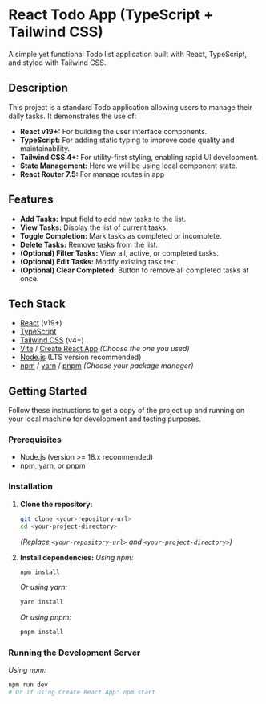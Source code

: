 # React Todo App (TypeScript + Tailwind CSS)

A simple yet functional Todo list application built with React, TypeScript, and styled with Tailwind CSS.

## Description

This project is a standard Todo application allowing users to manage their daily tasks. It demonstrates the use of:

*   **React v19+:** For building the user interface components.
*   **TypeScript:** For adding static typing to improve code quality and maintainability.
*   **Tailwind CSS 4+:** For utility-first styling, enabling rapid UI development.
*   **State Management:** Here we will be using local component state.
*   **React Router 7.5:** For manage routes in app  

## Features

*   **Add Tasks:** Input field to add new tasks to the list.
*   **View Tasks:** Display the list of current tasks.
*   **Toggle Completion:** Mark tasks as completed or incomplete.
*   **Delete Tasks:** Remove tasks from the list.
*   **(Optional) Filter Tasks:** View all, active, or completed tasks.
*   **(Optional) Edit Tasks:** Modify existing task text.
*   **(Optional) Clear Completed:** Button to remove all completed tasks at once.

## Tech Stack

*   [React](https://reactjs.org/) (v19+)
*   [TypeScript](https://www.typescriptlang.org/)
*   [Tailwind CSS](https://tailwindcss.com/) (v4+)
*   [Vite](https://vitejs.dev/) / [Create React App](https://create-react-app.dev/) *(Choose the one you used)*
*   [Node.js](https://nodejs.org/) (LTS version recommended)
*   [npm](https://www.npmjs.com/) / [yarn](https://yarnpkg.com/) / [pnpm](https://pnpm.io/) *(Choose your package manager)*

## Getting Started

Follow these instructions to get a copy of the project up and running on your local machine for development and testing purposes.

### Prerequisites

*   Node.js (version >= 18.x recommended)
*   npm, yarn, or pnpm

### Installation

1.  **Clone the repository:**
    ```bash
    git clone <your-repository-url>
    cd <your-project-directory>
    ```
    *(Replace `<your-repository-url>` and `<your-project-directory>`)*

2.  **Install dependencies:**
    *Using npm:*
    ```bash
    npm install
    ```
    *Or using yarn:*
    ```bash
    yarn install
    ```
    *Or using pnpm:*
    ```bash
    pnpm install
    ```

### Running the Development Server

*Using npm:*
```bash
npm run dev 
# Or if using Create React App: npm start
